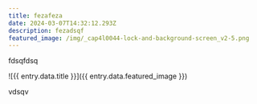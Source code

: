 ```yaml
---
title: fezafeza
date: 2024-03-07T14:32:12.293Z
description: fezadsqf
featured_image: /img/_cap4l0044-lock-and-background-screen_v2-5.png
---
```

fdsqfdsq



!\[{{ entry.data.title }}]({{ entry.data.featured_image }})





vdsqv
